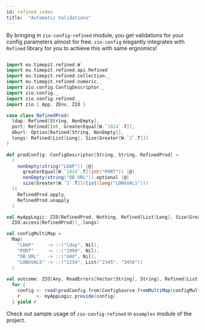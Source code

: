```yaml
---
id: refined_index
title:  "Automatic Validations"
---
```


By bringing in `zio-config-refined` module, you get validations for your config parameters almost for free. 
`zio-config` elegantly integrates with `Refined` library for you to achieve this with same ergnomics!

```scala mdoc:silent

import eu.timepit.refined.W
import eu.timepit.refined.api.Refined
import eu.timepit.refined.collection._
import eu.timepit.refined.numeric._
import zio.config.ConfigDescriptor._
import zio.config._
import zio.config.refined._
import zio.{ App, ZEnv, ZIO }

case class RefinedProd(
  ldap: Refined[String, NonEmpty],
  port: Refined[Int, GreaterEqual[W.`1024`.T]],
  dburl: Option[Refined[String, NonEmpty]],
  longs: Refined[List[Long], Size[Greater[W.`2`.T]]]
)

def prodConfig: ConfigDescriptor[String, String, RefinedProd] =
  (
    nonEmpty(string("LDAP")) |@|
      greaterEqual[W.`1024`.T](int("PORT")) |@|
      nonEmpty(string("DB_URL")).optional |@|
      size[Greater[W.`2`.T]](list(long("LONGVALS")))
  )(
    RefinedProd.apply,
    RefinedProd.unapply
  )

val myAppLogic: ZIO[RefinedProd, Nothing, Refined[List[Long], Size[Greater[W.`2`.T]]]] =
  ZIO.access[RefinedProd](_.longs)

val configMultiMap =
  Map(
    "LDAP"     -> ::("ldap", Nil),
    "PORT"     -> ::("1999", Nil),
    "DB_URL"   -> ::("ddd", Nil),
    "LONGVALS" -> ::("1234", List("2345", "3456"))
  )
  
val outcome: ZIO[Any, ReadErrors[Vector[String], String], Refined[List[Long], Size[Greater[W.`2`.T]]]] =
  for {
    config <- read(prodConfig.from(ConfigSource.fromMultiMap(configMultiMap)))
    r      <- myAppLogic.provide(config)
  } yield r
```

Check out sample usage of `zio-config-refined` in `examples` module of the project.